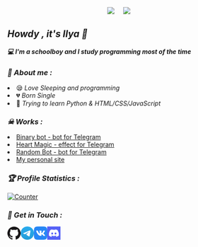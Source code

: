 <!-- Github README -->
<p align="center"><a href="https://github.com/NoLupiPls">
<img height="165" src="https://github-readme-stats.vercel.app/api?username=NoLupiPls&show_icons=true&include_all_commits=true&theme=react&cache_seconds=3200&hide_border=true" /></a>
&nbsp;&nbsp;&nbsp;
<a href="https://github.com/NoLupiPls"><img src="https://github-readme-stats.vercel.app/api/top-langs/?username=NoLupiPls&layout=compact&theme=react&hide_border=true" />
</a></p>

<h2><b><i>Howdy , it's Ilya 👋</i></b></h2>
<b><i>💻 I'm a schoolboy and I study programming most of the time</i></b>

<h3><b><i>🤠 About me :</i></b></h3>
<li> 😪 <i>Love Sleeping and programming</i></li>
<li> 💔 <i>Born Single</i></li>
<li> 🐍 <i>Trying to learn Python & HTML/CSS/JavaScript</i></li>


<h3><b><i>☠ Works :</i></b></h3>
<li> <a href="https://github.com/NoLupiPls/Binary_Bot">Binary bot - bot for Telegram</a>
<li> <a href="https://github.com/NoLupiPls/HeartMagic">Heart Magic - effect for Telegram</a>
<li> <a href="https://github.com/NoLupiPls/RandomBot">Random Bot - bot for Telegram</a>
<li> <a href="https://github.com/NoLupiPls/Personal_Site">My personal site</a>

<h3><b><i>🏆 Profile Statistics :</i></b></h3>
<a href="https://github.com/NoLupiPls"><img height="25" title="Counter" src="https://komarev.com/ghpvc/?username=NoLupiPls&color=blueviolet&style=flat-square"></a>

<h3><b><i>📡 Get in Touch :</i></b></h3>
<a href="https://github.com/NoLupiPls"><img align="left" title="Github" alt="Github" width="30px" src="assets/github.png" /></a>
<a href="https://t.me/NoLupiPls"><img align="left" title="Messenger" alt="Messenger" width="30px" src="assets/telegram.png" /></a>
<a href="https://vk.com/NoLupi"><img align="left" title="VK" alt="VK" width="30px" src="assets/vk.png"
<a href="https://discord.gg/97jAT48kBp"><img align="left" title="Discord Server" alt="Discord" width="30px" src="assets/discord.png" /></a>

